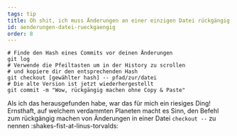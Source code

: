 ```yaml
---
tags: tip
title: Oh shit, ich muss Änderungen an einer einzigen Datei rückgängig machen!
id: aenderungen-datei-rueckgaengig
order: 8
---
```


```git
# Finde den Hash eines Commits vor deinen Änderungen
git log
# Verwende die Pfeiltasten um in der History zu scrollen
# und kopiere dir den entsprechenden Hash
git checkout [gewählter hash] -- pfad/zur/datei
# Die alte Version ist jetzt wiederhergestellt
git commit -m "Wow, rückgängig machen ohne Copy & Paste"
```

Als ich das herausgefunden habe, war das für mich ein riesiges Ding! Ernsthaft, auf welchem verdammten Planeten macht es Sinn, den Befehl zum rückgängig machen von Änderungen in einer Datei `checkout --` zu nennen :shakes-fist-at-linus-torvalds: